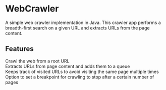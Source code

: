 # WebCrawler

A simple web crawler implementation in Java. This crawler app performs a breadth-first search on a given URL and extracts URLs from the page content.

## Features
Crawl the web from a root URL  
Extracts URLs from page content and adds them to a queue  
Keeps track of visited URLs to avoid visiting the same page multiple times  
Option to set a breakpoint for crawling to stop after a certain number of pages  
